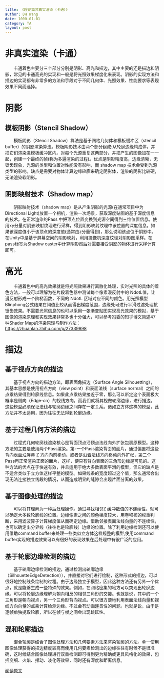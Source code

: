 ```yaml
---
title: 《理论篇非真实渲染（卡通）》
author: DH Wang
date: 1000-01-01
category: TA
layout: post
--- 
```


# 非真实渲染（卡通）
 

　　卡通着色主要分三个部分分别是阴影、高光和描边，其中主要的还是描边和阴影，常见的卡通高光的实现和一般是将光照效果梯度化来表现。阴影的实现方法和描边的实现都有非常多的方法和手段对于不同几何体、光照效果、性能要求等表现效果不同而选择。



 
# 阴影
## 模板阴影（Stencil Shadow）

　　模板阴影（Stencil Shadow）算法是基于网格几何体和模板缓冲区（stencil buffer）的阴影渲染算法。模板阴影技术由两个部分组成:从轮廓边缘构成体，并把它们渲染进模板缓冲区内。对每个光源重复这两部分，并把产生的图像加在一一起，创建一个最终的帧(称为多遍渲染的过程)。优点是阴影精度高，边缘清晰，无锯齿现象，光源的类型和位置对性能没有影响，而 shadow map 技术会受到光源类型的影响。缺点是需要对物体计算边缘轮廓来确定阴影体，渲染的阴影比较硬，无法渲染软阴影。

 

## 阴影映射技术（Shadow map）

　　阴影映射技术（shadow map）是从产生阴影的光源(在通常项目中为Directional Light)放置一个相机，渲染一次场景，获取深度贴图的基于深度信息的技术。在正常渲染的Pass 中把顶点位置变换到光源空间得到三维位置信息。使用xy分量对阴影映射纹理进行采样，得到阴影映射纹理中该位置的深度信息。如果该深度值小于该顶点的深度值(通常由z分量得到)，那么说明该点位于阴影中。在Unity中是基于屏幕空间的阴影映射，利用摄像机深度纹理对阴影图采样。在pass标签为Shadow caster中计算阴影然后对需要接受阴影的物体进行采样计算即可。

 

# 高光
　　卡通着色中的高光效果就是将光照效果进行离散化处理，实时光照的具体的着色方法，一般可以理解为在片段着色器中测试每个像素漫反射中的 NdotL值，让漫反射形成一个阶梯函数，不同的 NdotL 区域对应不同的颜色。用光照模型Blinphong公式结果在阈值比较从而得出梯度范围，边缘处可进行平滑过渡处理抗锯齿效果。不需要光照信息的也可以采用一张渐变贴图实现高光效果的模拟，基于图像的渲染原理和实现效果非常多也十分强大，可以参考冯委的知乎博文简述47种Shader Map的渲染原理与制作方法：https://zhuanlan.zhihu.com/p/27339998

 

 

# 描边
## 基于视点方向的描边

　　基于视点方向的描边方法，即表面角描边（Surface Angle Silhouetting），其基本思想是使用视点方向（view point）和表面法线（surface normal）之间的点乘结果得到轮廓线信息。如果此点乘结果接近于零，那么可以断定这个表面极大概率是侧向（Edge-on）的视线方向，而我们就将其视做轮廓边缘，进行描边。这些模型必须保证法线与轮廓边缘之间存在一定关系。诸如立方体这样的模型，此方法并不太适用，因为往往无法得到轮廓边缘。

 

## 基于过程几何方法的描边

　　过程式几何轮廓线渲染核心是背面顶点沿顶点法线向外扩张包裹原模型。这种方法的主要是使用两个Pass渲染。第-一个Pass渲染背面的面片，通过偏置将这些背向表面沿屏幕 Z 方向向前移动，或者是沿着法线方向移动向外扩张，第二个Pass再正常渲染正面的面片，这样，便只有背向表面的三角形边缘是可见的。这种方法的优点在于快速有效，并且适用于绝大多数表面平滑的模型，但它的缺点是不适合类似于立方体这样平整的模型。如果线条的宽度超过这个值，那么通常会出现无法连接独立线段的情况，从而造成明显的缝隙会出现片面分离的效果。

 

## 基于图像处理的描边

　　可以将其理解为一种后处理操作。通过寻找相邻Z 缓冲数值的不连续性，就可以确定大多数轮廓线的位置。边缘像素之间的颜色梯度较大，用卷积核的权重判断，采用滤波算子计算梯度值从而确定边缘。借助邻接表面法线向量的不连续性，也可以确定出分界线（往往也是轮廓线）边缘的位置。除了利用边缘检测还可以使用借助command buffer来处理一些类似立方体这样规整的模型,使用command buffer实现的描边效果可以有很好的表现效果在后处理中有很广泛的应用。

 

## 基于轮廓边缘检测的描边

　　基于轮廓边缘检测的描边，通过检测出轮廓边缘（SilhouetteEdgeDetection）），并直接对它们进行绘制，这种形式的描边，可以很好地控制线条绘制的过程。由于边缘独立于模型，因此这种方法还有另外一个优点，就是能够生成一些特殊的效果。例如，在网格密集的地方可以突现出轮廓边缘。可以将轮廓边缘理解为朝向相反的相邻三角形的交接。也就是说，其中的一个三角形是朝向视点，另一个三角形背向视点。可以很方便地利用表面法线向量和视线方向向量的点乘计算检测边缘。不过会有动画连贯性的问题。也就是说，由于是逐帧单独提取轮廓，所以在帧与帧之间会出现跳跃性。

 

## 混和轮廓描边

　　混合轮廓是结合了图像处理方法和几何要素方法来渲染轮廓的方法。单一使用图像处理获得的描边精度较高而使用几何要素检测出的边缘往往有时候不是很准确，这时候结合图像处理进行双重检测即可得到更为精确或更具风格化的效果，包括变细、火焰、摆动、淡化等效果，同时还有深度和距离信息。

[阅读原文](https://www.cnblogs.com/WangDHong/p/13522473.html "博客") 